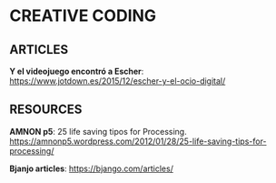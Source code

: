 # CREATIVE CODING
## ARTICLES
**Y el videojuego encontró a Escher**: https://www.jotdown.es/2015/12/escher-y-el-ocio-digital/

## RESOURCES
**AMNON p5**: 25 life saving tipos for Processing. https://amnonp5.wordpress.com/2012/01/28/25-life-saving-tips-for-processing/

**Bjanjo articles**: https://bjango.com/articles/


